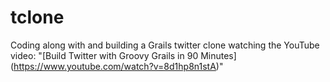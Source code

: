 tclone
======

Coding along with and building a Grails twitter clone watching the YouTube video: "[Build Twitter with Groovy Grails in 90 Minutes] (https://www.youtube.com/watch?v=8d1hp8n1stA)"

